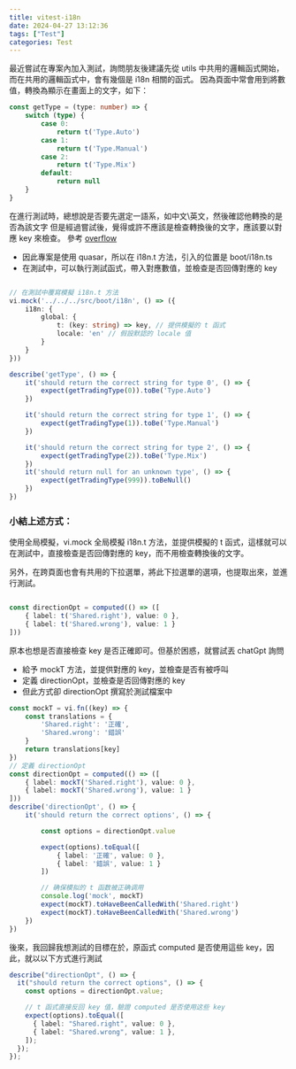 ```yaml
---
title: vitest-i18n
date: 2024-04-27 13:12:36
tags: ["Test"]
categories: Test
---
```


最近嘗試在專案內加入測試，詢問朋友後建議先從 utils 中共用的邏輯函式開始，而在共用的邏輯函式中，會有幾個是 i18n 相關的函式。
因為頁面中常會用到將數值，轉換為顯示在畫面上的文字，如下：

```TypeScript
const getType = (type: number) => {
    switch (type) {
        case 0:
            return t('Type.Auto')
        case 1:
            return t('Type.Manual')
        case 2:
            return t('Type.Mix')
        default:
            return null
    }
}
```

在進行測試時，總想說是否要先選定一語系，如中文\英文，然後確認他轉換的是否為該文字
但是經過嘗試後，覺得或許不應該是檢查轉換後的文字，應該要以對應 key 來檢查。
參考 [overflow](https://stackoverflow.com/questions/72260793/how-to-mock-stub-vue-i18n)

- 因此專案是使用 quasar，所以在 i18n.t 方法，引入的位置是 boot/i18n.ts
- 在測試中，可以執行測試函式，帶入對應數值，並檢查是否回傳對應的 key

```TypeScript

// 在測試中覆寫模擬 i18n.t 方法
vi.mock('../../../src/boot/i18n', () => ({
    i18n: {
        global: {
            t: (key: string) => key, // 提供模擬的 t 函式
            locale: 'en' // 假設默認的 locale 值
        }
    }
}))

describe('getType', () => {
    it('should return the correct string for type 0', () => {
        expect(getTradingType(0)).toBe('Type.Auto')
    })

    it('should return the correct string for type 1', () => {
        expect(getTradingType(1)).toBe('Type.Manual')
    })

    it('should return the correct string for type 2', () => {
        expect(getTradingType(2)).toBe('Type.Mix')
    })
    it('should return null for an unknown type', () => {
        expect(getTradingType(999)).toBeNull()
    })
})
```

### 小結上述方式：

使用全局模擬，vi.mock 全局模擬 i18n.t 方法，並提供模擬的 t 函式，這樣就可以在測試中，直接檢查是否回傳對應的 key，而不用檢查轉換後的文字。

另外，在跨頁面也會有共用的下拉選單，將此下拉選單的選項，也提取出來，並進行測試。

```TypeScript

const directionOpt = computed(() => ([
    { label: t('Shared.right'), value: 0 },
    { label: t('Shared.wrong'), value: 1 }
]))

```

原本也想是否直接檢查 key 是否正確即可。但基於困惑，就嘗試丟 chatGpt 詢問

<!-- more -->

- 給予 mockT 方法，並提供對應的 key，並檢查是否有被呼叫
- 定義 directionOpt，並檢查是否回傳對應的 key
- 但此方式卻 directionOpt 撰寫於測試檔案中

```TypeScript
const mockT = vi.fn((key) => {
    const translations = {
        'Shared.right': '正確',
        'Shared.wrong': '錯誤'
    }
    return translations[key]
})
// 定義 directionOpt
const directionOpt = computed(() => ([
    { label: mockT('Shared.right'), value: 0 },
    { label: mockT('Shared.wrong'), value: 1 }
]))
describe('directionOpt', () => {
    it('should return the correct options', () => {

        const options = directionOpt.value

        expect(options).toEqual([
            { label: '正確', value: 0 },
            { label: '錯誤', value: 1 }
        ])

        // 确保模拟的 t 函数被正确调用
        console.log('mock', mockT)
        expect(mockT).toHaveBeenCalledWith('Shared.right')
        expect(mockT).toHaveBeenCalledWith('Shared.wrong')
    })
})
```

後來，我回歸我想測試的目標在於，原函式 computed 是否使用這些 key，因此，就以以下方式進行測試

```typescript
describe("directionOpt", () => {
  it("should return the correct options", () => {
    const options = directionOpt.value;

    // t 函式直接反回 key 值，驗證 computed 是否使用这些 key
    expect(options).toEqual([
      { label: "Shared.right", value: 0 },
      { label: "Shared.wrong", value: 1 },
    ]);
  });
});
```
